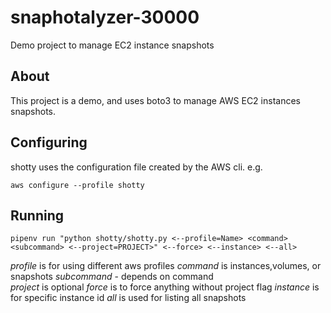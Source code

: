 # snaphotalyzer-30000

Demo project to manage EC2 instance snapshots

## About

This project is a demo, and uses boto3 to manage AWS EC2 instances snapshots.

## Configuring

shotty uses the configuration file created by the AWS cli. e.g.

`aws configure --profile shotty`

## Running 

`pipenv run "python shotty/shotty.py <--profile=Name> <command> <subcommand> <--project=PROJECT>" <--force> <--instance> <--all>`

*profile* is for using different aws profiles
*command* is instances,volumes, or snapshots
*subcommand* - depends on command  
*project* is optional
*force* is to force anything without project flag
*instance* is for specific instance id
*all* is used for listing all snapshots